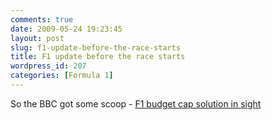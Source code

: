 ```yaml
---
comments: true
date: 2009-05-24 19:23:45
layout: post
slug: f1-update-before-the-race-starts
title: F1 update before the race starts
wordpress_id: 207
categories: [Formula 1]
---
```


So the BBC got some scoop - [F1 budget cap solution in sight](http://news.bbc.co.uk/sport2/hi/motorsport/formula_one/8065736.stm)
